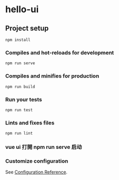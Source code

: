 # hello-ui

## Project setup
```
npm install
```

### Compiles and hot-reloads for development
```
npm run serve
```

### Compiles and minifies for production
```
npm run build
```

### Run your tests
```
npm run test
```

### Lints and fixes files
```
npm run lint
```

### vue ui 打開  npm run serve 启动
### Customize configuration
See [Configuration Reference](https://cli.vuejs.org/config/).
